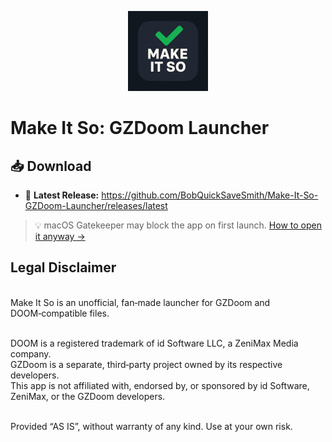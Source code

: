 <p align="center">
  <img src="assets/MakeItSoIcon.png" width="128" alt="Make It So icon">
</p>

# Make It So: GZDoom Launcher
<!-- MIS-DOWNLOAD-BLOCK-START -->
## 📥 Download

- 💾 **Latest Release:** https://github.com/BobQuickSaveSmith/Make-It-So-GZDoom-Launcher/releases/latest

> 💡 macOS Gatekeeper may block the app on first launch. [How to open it anyway →](docs/MakeItSo_How_To_Open_App_If_Blocked.md)

## Legal Disclaimer

\
Make It So is an unofficial, fan‑made launcher for GZDoom and DOOM‑compatible files.

\
DOOM is a registered trademark of id Software LLC, a ZeniMax Media company.
\
GZDoom is a separate, third‑party project owned by its respective developers.
\
This app is not affiliated with, endorsed by, or sponsored by id Software, ZeniMax, or the GZDoom developers.

\
Provided “AS IS”, without warranty of any kind. Use at your own risk.

